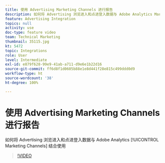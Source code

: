 ```yaml
---
title: 使用 Advertising Marketing Channels 进行报告
description: 如何将 Advertising 浏览进入和点进登入数据与 Adobe Analytics Marketing Channels 结合使用
feature: Advertising Integration
topics: null
activity: use
doc-type: feature video
team: Technical Marketing
thumbnail: 35115.jpg
kt: 5472
topic: Integrations
role: User
level: Intermediate
exl-id: e879f628-99e9-41ab-a711-d9e6e1b22d16
source-git-commit: ff6d8f1d0605b88e1e8d441f28e815c499ddd0d9
workflow-type: ht
source-wordcount: '38'
ht-degree: 100%

---
```


# 使用 Advertising Marketing Channels 进行报告

如何将 Advertising 浏览进入和点进登入数据与 Adobe Analytics [!UICONTROL Marketing Channels] 结合使用

>[!VIDEO](https://video.tv.adobe.com/v/35115/?quality=12&learn=on)

